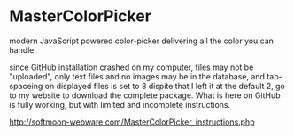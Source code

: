 MasterColorPicker
=================

modern JavaScript powered color-picker delivering all the color you can handle

since GitHub installation crashed on my computer, 
files may not be "uploaded", 
only text files and no images may be in the database, 
and tab-spaceing on displayed files is set to 8 dispite that I left it at the default 2,
go to my website to download the complete package.
What is here on GitHub is fully working, but with limited and incomplete instructions.


http://softmoon-webware.com/MasterColorPicker_instructions.php



